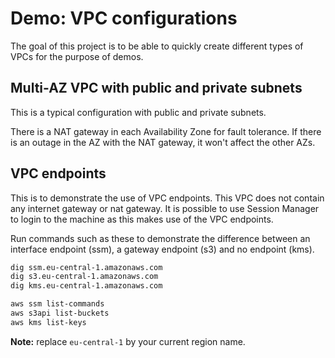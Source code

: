Demo: VPC configurations
==

The goal of this project is to be able to quickly create different types of VPCs for the purpose of demos.

Multi-AZ VPC with public and private subnets
--

This is a typical configuration with public and private subnets.

There is a NAT gateway in each Availability Zone for fault tolerance. If there is an outage in the AZ with the NAT gateway, it won't affect the other AZs.

VPC endpoints
--

This is to demonstrate the use of VPC endpoints. This VPC does not contain any internet gateway or nat gateway. It is possible to use Session Manager to login to the machine as this makes use of the VPC endpoints.

Run commands such as these to demonstrate the difference between an interface endpoint (ssm), a gateway endpoint (s3) and no endpoint (kms).

```bash
dig ssm.eu-central-1.amazonaws.com
dig s3.eu-central-1.amazonaws.com
dig kms.eu-central-1.amazonaws.com

aws ssm list-commands
aws s3api list-buckets
aws kms list-keys
```

**Note:** replace `eu-central-1` by your current region name.
